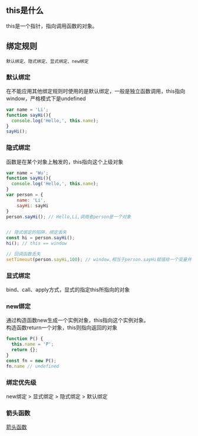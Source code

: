 ## this是什么
  this是一个指针，指向调用函数的对象。

## 绑定规则

    默认绑定、隐式绑定、显式绑定、new绑定

### 默认绑定

  在不能应用其他绑定规则时使用的是默认绑定，一般是独立函数调用，this指向window，严格模式下是undefined

  ```js
  var name = 'Li';
  function sayHi(){
    console.log('Hello,', this.name);
  }
  sayHi();
  ```
### 隐式绑定

  函数是在某个对象上触发的，this指向这个上级对象

  ```js
  var name = 'Wu';
  function sayHi(){
    console.log('Hello,', this.name);
  }
  var person = {
      name: 'Li',
      sayHi: sayHi
  }
  person.sayHi(); // Hello,Li,调用者person是一个对象


  // 隐式绑定的陷阱，绑定丢失
  const hi = person.sayHi();
  hi(); // this == window

  // 回调函数丢失
  setTimeout(person.sayHi,100); // window,相当于person.sayHi赋值给一个变量并执行了变量
  ```
### 显式绑定

  bind、call、apply方式，显式的指定this所指向的对象

### new绑定

  通过构造函数new生成一个实例对象，this指向这个实例对象。  
  构造函数return一个对象，this则指向返回的对象

  ```js
  function P() {
    this.name = 'P';
    return {};
  }
  const fn = new P();
  fn.name // undefined
  ```

### 绑定优先级

  new绑定 > 显式绑定 > 隐式绑定 > 默认绑定

### 箭头函数

 [箭头函数](./6.箭头函数.md)